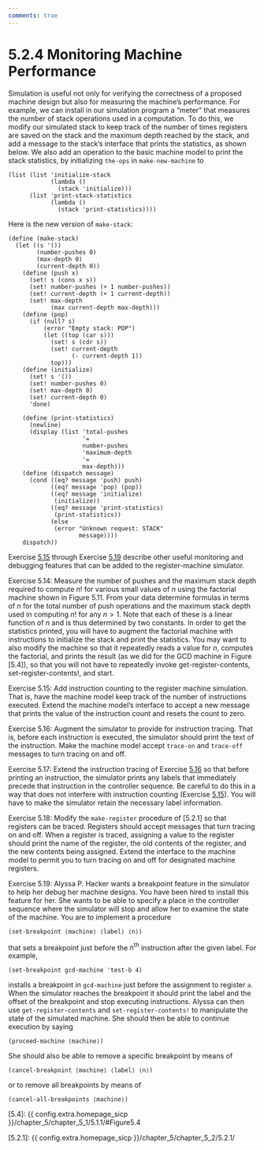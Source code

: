 ```yaml
---
comments: true
---
```


# 5.2.4 Monitoring Machine Performance
Simulation is useful not only for verifying the correctness of a proposed machine design but also for measuring the machine’s performance. For example, we can install in our simulation program a “meter” that measures the number of stack operations used in a computation. To do this, we modify our simulated stack to keep track of the number of times registers are saved on the stack and the maximum depth reached by the stack, and add a message to the stack’s interface that prints the statistics, as shown below. We also add an operation to the basic machine model to print the stack statistics, by initializing `the-ops` in `make-new-machine` to

```
(list (list 'initialize-stack
            (lambda () 
              (stack 'initialize)))
      (list 'print-stack-statistics
            (lambda () 
              (stack 'print-statistics))))
```

Here is the new version of `make-stack`:

```
(define (make-stack)
  (let ((s '())
        (number-pushes 0)
        (max-depth 0)
        (current-depth 0))
    (define (push x)
      (set! s (cons x s))
      (set! number-pushes (+ 1 number-pushes))
      (set! current-depth (+ 1 current-depth))
      (set! max-depth 
            (max current-depth max-depth)))
    (define (pop)
      (if (null? s)
          (error "Empty stack: POP")
          (let ((top (car s)))
            (set! s (cdr s))
            (set! current-depth
                  (- current-depth 1))
            top)))
    (define (initialize)
      (set! s '())
      (set! number-pushes 0)
      (set! max-depth 0)
      (set! current-depth 0)
      'done)

    (define (print-statistics)
      (newline)
      (display (list 'total-pushes 
                     '= 
                     number-pushes
                     'maximum-depth
                     '=
                     max-depth)))
    (define (dispatch message)
      (cond ((eq? message 'push) push)
            ((eq? message 'pop) (pop))
            ((eq? message 'initialize)
             (initialize))
            ((eq? message 'print-statistics)
             (print-statistics))
            (else
             (error "Unknown request: STACK"
                    message))))
    dispatch))
```

Exercise [5.15](#Exercise5.15) through Exercise [5.19](#Exercise5.19) describe other useful monitoring and debugging features that can be added to the register-machine simulator.

<div id="Exercise5.14" markdown>

Exercise 5.14: Measure the number of pushes and the maximum stack depth required to compute ${n!}$ for various small values of ${n}$ using the factorial machine shown in Figure 5.11. From your data determine formulas in terms of ${n}$ for the total number of push operations and the maximum stack depth used in computing ${n!}$ for any ${n > 1}$. Note that each of these is a linear function of ${n}$ and is thus determined by two constants. In order to get the statistics printed, you will have to augment the factorial machine with instructions to initialize the stack and print the statistics. You may want to also modify the machine so that it repeatedly reads a value for ${n}$, computes the factorial, and prints the result (as we did for the GCD machine in Figure [5.4]), so that you will not have to repeatedly invoke get-register-contents, set-register-contents!, and start.
</div>

<div id="Exercise5.15" markdown>

Exercise 5.15: Add instruction counting to the register machine simulation. That is, have the machine model keep track of the number of instructions executed. Extend the machine model’s interface to accept a new message that prints the value of the instruction count and resets the count to zero.

</div>

<div id="Exercise5.16" markdown>

Exercise 5.16: Augment the simulator to provide for instruction tracing. That is, before each instruction is executed, the simulator should print the text of the instruction. Make the machine model accept `trace-on` and `trace-off` messages to turn tracing on and off.
</div>

<div id="Exercise5.17" markdown>

Exercise 5.17: Extend the instruction tracing of Exercise [5.16](#Exercise5.16) so that before printing an instruction, the simulator prints any labels that immediately precede that instruction in the controller sequence. Be careful to do this in a way that does not interfere with instruction counting (Exercise [5.15](#Exercise5.15)). You will have to make the simulator retain the necessary label information.
</div>

<div id="Exercise5.18" markdown>

Exercise 5.18: Modify the `make-register` procedure of [5.2.1] so that registers can be traced. Registers should accept messages that turn tracing on and off. When a register is traced, assigning a value to the register should print the name of the register, the old contents of the register, and the new contents being assigned. Extend the interface to the machine model to permit you to turn tracing on and off for designated machine registers.
</div>

<div id="Exercise5.19" markdown>

Exercise 5.19: Alyssa P. Hacker wants a breakpoint feature in the simulator to help her debug her machine designs. You have been hired to install this feature for her. She wants to be able to specify a place in the controller sequence where the simulator will stop and allow her to examine the state of the machine. You are to implement a procedure

```
(set-breakpoint ⟨machine⟩ ⟨label⟩ ⟨n⟩)
```

that sets a breakpoint just before the $n^{\mathrm{th}}$
instruction after the given label. For example,

```
(set-breakpoint gcd-machine 'test-b 4)
```

installs a breakpoint in `gcd-machine` just before the assignment to register `a`. When the simulator reaches the breakpoint it should print the label and the offset of the breakpoint and stop executing instructions. Alyssa can then use `get-register-contents` and `set-register-contents!` to manipulate the state of the simulated machine. She should then be able to continue execution by saying

```
(proceed-machine ⟨machine⟩)
```

She should also be able to remove a specific breakpoint by means of

```
(cancel-breakpoint ⟨machine⟩ ⟨label⟩ ⟨n⟩)
```

or to remove all breakpoints by means of

```
(cancel-all-breakpoints ⟨machine⟩)
```

</div>

[5.4]: {{ config.extra.homepage_sicp }}/chapter_5/chapter_5_1/5.1.1/#Figure5.4

[5.2.1]: {{ config.extra.homepage_sicp }}/chapter_5/chapter_5_2/5.2.1/